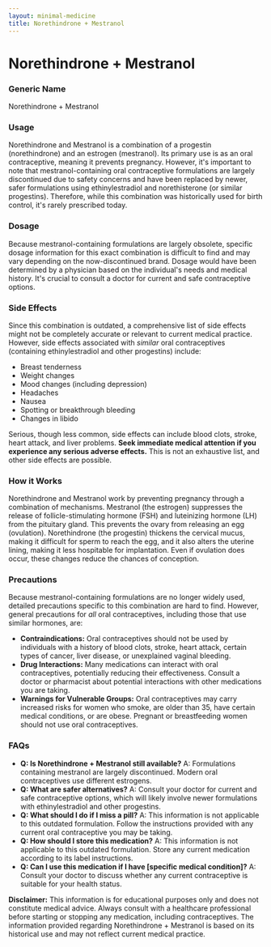 ```yaml
---
layout: minimal-medicine
title: Norethindrone + Mestranol
---
```


# Norethindrone + Mestranol
### Generic Name
Norethindrone + Mestranol

### Usage
Norethindrone and Mestranol is a combination of a progestin (norethindrone) and an estrogen (mestranol).  Its primary use is as an oral contraceptive, meaning it prevents pregnancy.  However, it's important to note that mestranol-containing oral contraceptive formulations are largely discontinued due to safety concerns and have been replaced by newer, safer formulations using ethinylestradiol and norethisterone (or similar progestins).  Therefore, while this combination was historically used for birth control, it's rarely prescribed today.

### Dosage
Because mestranol-containing formulations are largely obsolete, specific dosage information for this exact combination is difficult to find and may vary depending on the now-discontinued brand.  Dosage would have been determined by a physician based on the individual's needs and medical history.  It's crucial to consult a doctor for current and safe contraceptive options.

### Side Effects
Since this combination is outdated, a comprehensive list of side effects might not be completely accurate or relevant to current medical practice.  However, side effects associated with *similar* oral contraceptives (containing ethinylestradiol and other progestins) include:

*   Breast tenderness
*   Weight changes
*   Mood changes (including depression)
*   Headaches
*   Nausea
*   Spotting or breakthrough bleeding
*   Changes in libido

Serious, though less common, side effects can include blood clots, stroke, heart attack, and liver problems.  **Seek immediate medical attention if you experience any serious adverse effects.**  This is not an exhaustive list, and other side effects are possible.

### How it Works
Norethindrone and Mestranol work by preventing pregnancy through a combination of mechanisms. Mestranol (the estrogen) suppresses the release of follicle-stimulating hormone (FSH) and luteinizing hormone (LH) from the pituitary gland. This prevents the ovary from releasing an egg (ovulation). Norethindrone (the progestin) thickens the cervical mucus, making it difficult for sperm to reach the egg, and it also alters the uterine lining, making it less hospitable for implantation.  Even if ovulation does occur, these changes reduce the chances of conception.

### Precautions
Because mestranol-containing formulations are no longer widely used, detailed precautions specific to this combination are hard to find. However, general precautions for *all* oral contraceptives, including those that use similar hormones, are:

* **Contraindications:** Oral contraceptives should not be used by individuals with a history of blood clots, stroke, heart attack, certain types of cancer, liver disease, or unexplained vaginal bleeding.
* **Drug Interactions:**  Many medications can interact with oral contraceptives, potentially reducing their effectiveness.  Consult a doctor or pharmacist about potential interactions with other medications you are taking.
* **Warnings for Vulnerable Groups:**  Oral contraceptives may carry increased risks for women who smoke, are older than 35, have certain medical conditions, or are obese.  Pregnant or breastfeeding women should not use oral contraceptives.


### FAQs
* **Q: Is Norethindrone + Mestranol still available?** A:  Formulations containing mestranol are largely discontinued. Modern oral contraceptives use different estrogens.
* **Q: What are safer alternatives?** A: Consult your doctor for current and safe contraceptive options, which will likely involve newer formulations with ethinylestradiol and other progestins.
* **Q: What should I do if I miss a pill?** A:  This information is not applicable to this outdated formulation.  Follow the instructions provided with any current oral contraceptive you may be taking.
* **Q: How should I store this medication?** A:  This information is not applicable to this outdated formulation. Store any current medication according to its label instructions.
* **Q:  Can I use this medication if I have [specific medical condition]?** A: Consult your doctor to discuss whether any current contraceptive is suitable for your health status.


**Disclaimer:** This information is for educational purposes only and does not constitute medical advice. Always consult with a healthcare professional before starting or stopping any medication, including contraceptives.  The information provided regarding Norethindrone + Mestranol is based on its historical use and may not reflect current medical practice.
